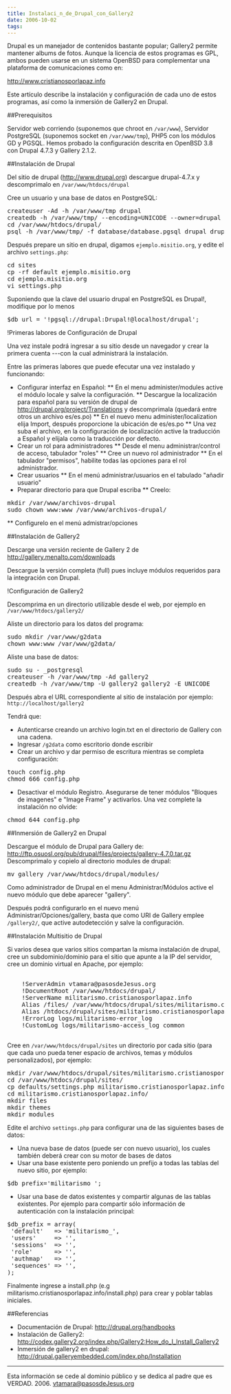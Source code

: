 ```yaml
---
title: Instalaci_n_de_Drupal_con_Gallery2
date: 2006-10-02
tags:
---
```

Drupal es un manejador de contenidos bastante popular; Gallery2 permite mantener albums de fotos.  Aunque la licencia de estos programas es GPL, ambos pueden usarse en un sistema OpenBSD para complementar una plataforma de comunicaciones como en:

http://www.cristianosporlapaz.info

Este artículo describe la instalación y configuración de cada uno de estos programas, así como la inmersión de Gallery2 en Drupal.

##Prerequisitos

Servidor web corriendo (suponemos que chroot en ```/var/www```), Servidor PostgreSQL (suponemos socket en ```/var/www/tmp```), PHP5 con los módulos GD y PGSQL.   Hemos probado la configuración descrita en OpenBSD 3.8 con Drupal 4.7.3 y Gallery 2.1.2.


##Instalación de Drupal

Del sitio de drupal (http://www.drupal.org) descargue drupal-4.7.x y descomprimalo en ```/var/www/htdocs/drupal```

Cree un usuario y una base de datos en PostgreSQL:
<pre>
createuser -Ad -h /var/www/tmp drupal
createdb -h /var/www/tmp/ --encoding=UNICODE --owner=drupal drupal
cd /var/www/htdocs/drupal/
psql -h /var/www/tmp/ -f database/database.pgsql drupal drupal
</pre>

Después prepare un sitio en drupal, digamos ```ejemplo.misitio.org```, y edite el archivo ```settings.php```:
<pre>
cd sites
cp -rf default ejemplo.misitio.org
cd ejemplo.misitio.org
vi settings.php
</pre>

Suponiendo que la clave del usuario drupal en PostgreSQL es Drupal!,
modifique por lo menos 
<pre>
$db_url = '!pgsql://drupal:Drupal!@localhost/drupal';
</pre>

!Primeras labores de Configuración de Drupal

Una vez instale podrá ingresar a su sitio desde un navegador y crear la primera cuenta ---con la cual administrará la instalación.

Entre las primeras labores que puede efecutar una vez instalado y funcionando:
* Configurar interfaz en Español:
** En el menu administer/modules active el módulo locale y salve la configuración.
** Descargue la localización para español para su versión de drupal de http://drupal.org/project/Translations y descomprimala (quedará entre otros un archivo es/es.po)
** En el nuevo menu administer/localization elija Import, después proporcione la ubicación de es/es.po 
** Una vez suba el archivo, en la configuración de localización active la traducción a Español y elijala como la traducción por defecto.
* Crear un rol para administradores
** Desde el menu administrar/control de acceso, tabulador "roles"
** Cree un nuevo rol administrador
** En el tabulador "permisos", habilite todas las opciones para el rol administrador.
* Crear usuarios
** En el menú administrar/usuarios en el tabulado "añadir usuario"
* Preparar directorio para que Drupal escriba
** Creelo:
<pre>
mkdir /var/www/archivos-drupal
sudo chown www:www /var/www/archivos-drupal/
</pre>
** Configurelo en el menú admistrar/opciones


##Instalación de Gallery2

Descarge una versión reciente de Gallery 2 de http://gallery.menalto.com/downloads

Descargue la versión completa (full) pues incluye módulos requeridos para la integración con Drupal.



!Configuración de Gallery2

Descomprima en un directorio utilizable desde el web, por ejemplo en
```/var/www/htdocs/gallery2/```

Aliste un directorio para los datos del programa:
<pre>
sudo mkdir /var/www/g2data
chown www:www /var/www/g2data/
</pre>
Aliste una base de datos:
<pre>
sudo su - _postgresql
createuser -h /var/www/tmp -Ad gallery2
createdb -h /var/www/tmp -U gallery2 gallery2 -E UNICODE
</pre>

Después abra el URL correspondiente al sitio de instalación por ejemplo: ```http://localhost/gallery2```

Tendrá que:
* Autenticarse creando un archivo login.txt en el directorio de Gallery con una cadena.
* Ingresar ```/g2data``` como escritorio donde escribir
* Crear un archivo y dar permiso de escritura mientras se completa configuración:
<pre>
touch config.php
chmod 666 config.php
</pre>
* Desactivar el módulo Registro. Asegurarse de tener módulos "Bloques de imagenes" e "Image Frame" y activarlos.
Una vez complete la instalación no olvide:
<pre>
chmod 644 config.php
</pre>


##Inmersión de Gallery2 en Drupal

Descargue el módulo de Drupal para Gallery de:
http://ftp.osuosl.org/pub/drupal/files/projects/gallery-4.7.0.tar.gz
Descomprimalo y copielo al directorio modules de drupal:
<pre>
mv gallery /var/www/htdocs/drupal/modules/
</pre>

Como administrador de Drupal en el menu Administrar/Módulos active el nuevo
módulo que debe aparecer "gallery".

Después podrá configurarlo en el nuevo menú Administrar/Opciones/gallery, basta que como URI de Gallery emplee ```/gallery2/```, que active autodetección y salve la configuración.


##Instalación Multisitio de Drupal

Si varios desea que varios sitios compartan la misma instalación de drupal, cree un subdominio/dominio para el sitio que apunte a la IP del servidor, cree un dominio virtual en Apache, por ejemplo:
<pre>
<!VirtualHost 201.245.63.134>
    !ServerAdmin vtamara@pasosdeJesus.org
    !DocumentRoot /var/www/htdocs/drupal/
    !ServerName militarismo.cristianosporlapaz.info
    Alias /files/ /var/www/htdocs/drupal/sites/militarismo.cristianosporlapaz.info/files/
    Alias /htdocs/drupal/sites/militarismo.cristianosporlapaz.info/files/files/ /var/www/htdocs/drupal/sites/militarismo.cristianosporlapaz.info/files/
    !ErrorLog logs/militarismo-error_log
    !CustomLog logs/militarismo-access_log common
</!VirtualHost>
</pre>

Cree en ```/var/www/htdocs/drupal/sites``` un directorio por cada sitio (para que cada uno pueda tener espacio de archivos, temas y módulos personalizados), por ejemplo:
<pre>
mkdir /var/www/htdocs/drupal/sites/militarismo.cristianosporlapaz.info
cd /var/www/htdocs/drupal/sites/
cp defaults/settings.php militarismo.cristianosporlapaz.info/
cd militarismo.cristianosporlapaz.info/
mkdir files
mkdir themes
mkdir modules
</pre>


Edite el archivo ```settings.php``` para configurar una de las siguientes bases de datos:
* Una nueva base de datos (puede ser con nuevo usuario), los cuales también deberá crear con su motor de bases de datos
* Usar una base existente pero poniendo un prefijo a todas las tablas del nuevo sitio, por ejemplo: 
<pre>
$db_prefix='militarismo_';
</pre>
* Usar una base de datos existentes y compartir algunas de las tablas existentes.  Por ejemplo para compartir sólo información de autenticación con la instalación principal:
<pre>
$db_prefix = array(
 'default'   => 'militarismo_',
 'users'     => '',
 'sessions'  => '',
 'role'      => '',
 'authmap'   => '',
 'sequences' => '',
);
</pre>

Finalmente ingrese a install.php  (e.g militarismo.cristianosporlapaz.info/install.php) para crear y poblar tablas iniciales.


##Referencias

* Documentación de Drupal: http://drupal.org/handbooks
* Instalación de Gallery2: http://codex.gallery2.org/index.php/Gallery2:How_do_I_Install_Gallery2
* Inmersión de gallery2 en drupal: http://drupal.galleryembedded.com/index.php/Installation

----
Esta información se cede al dominio público y se dedica al padre que es VERDAD. 2006. vtamara@pasosdeJesus.org
